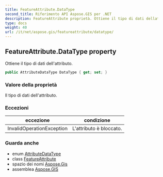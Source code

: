 ```yaml
---
title: FeatureAttribute.DataType
second_title: Riferimento API Aspose.GIS per .NET
description: FeatureAttribute proprietà. Ottiene il tipo di dati dellattributo.
type: docs
weight: 40
url: /it/net/aspose.gis/featureattribute/datatype/
---
```

## FeatureAttribute.DataType property

Ottiene il tipo di dati dell'attributo.

```csharp
public AttributeDataType DataType { get; set; }
```

### Valore della proprietà

Il tipo di dati dell'attributo.

### Eccezioni

| eccezione | condizione |
| --- | --- |
| InvalidOperationException | L'attributo è bloccato. |

### Guarda anche

* enum [AttributeDataType](../../attributedatatype/)
* class [FeatureAttribute](../)
* spazio dei nomi [Aspose.Gis](../../featureattribute/)
* assemblea [Aspose.GIS](../../../)


